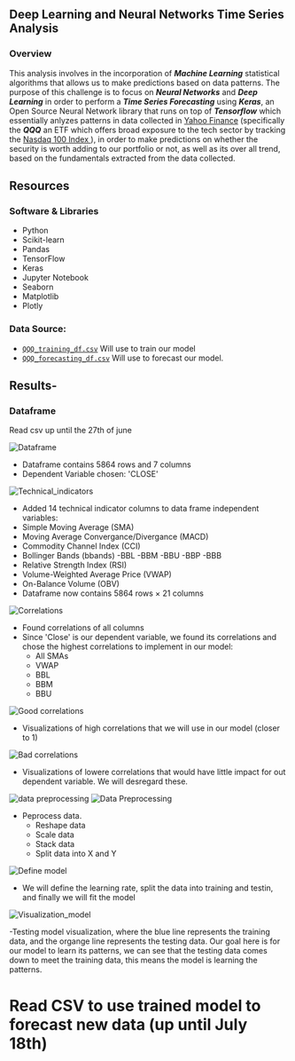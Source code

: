 
## Deep Learning and Neural Networks Time Series Analysis 

### Overview

This analysis involves in the incorporation of ***Machine Learning*** statistical algorithms that allows us to make predictions based on data patterns. The purpose of this challenge is to focus on ***Neural Networks*** and ***Deep Learning*** in order to perform a ***Time Series Forecasting*** using ***Keras***, an Open Source Neural Network library that runs on top of ***Tensorflow*** which essentially anlyzes patterns in data collected in [Yahoo Finance](https://finance.yahoo.com/) (specifically the ***QQQ*** an ETF which offers broad exposure to the tech sector by tracking the [Nasdaq 100 Index ](https://www.investopedia.com/terms/n/nasdaq100.asp)), in order to make predictions on whether the security is worth adding to our portfolio or not, as well as its over all trend, based on the fundamentals extracted from the data collected. 


## Resources 

### Software & Libraries 

  - Python 
  - Scikit-learn
  - Pandas
  - TensorFlow
  - Keras 
  - Jupyter Notebook
  - Seaborn
  - Matplotlib
  - Plotly 
### Data Source:
  -  [`QQQ_training_df.csv`](QQQ.csv) Will use to train our model
  -  [`QQQ_forecasting_df.csv`](QQQ1.csv) Will use to forecast our model. 


## Results-

### Dataframe 
Read csv up until the 27th of june

![Dataframe](https://github.com/schoolboycamel/final_project/blob/Paolo/Resources%20/DF_QQQ.png)

- Dataframe contains 5864 rows and 7 columns
- Dependent Variable chosen: 'CLOSE'

![Technical_indicators](https://github.com/schoolboycamel/QQQ_Times_Series_Analysis/blob/Paolo/Resources%20/DF_technical_indicators%20.png)

- Added 14 technical indicator columns to data frame independent variables:
- Simple Moving Average (SMA)
- Moving Average Convergance/Divergance (MACD)
- Commodity Channel Index (CCI)
- Bollinger Bands (bbands)
  -BBL
  -BBM
  -BBU
  -BBP
  -BBB
- Relative Strength Index (RSI)
- Volume-Weighted Average Price (VWAP)
- On-Balance Volume (OBV)
- Dataframe now contains 5864 rows × 21 columns

![Correlations](https://github.com/schoolboycamel/QQQ_Times_Series_Analysis/blob/Paolo/Resources%20/correlations.png)

- Found correlations of all columns 
- Since 'Close' is our dependent variable, we found its correlations and chose the highest correlations to implement in our model:
  - All SMAs
  - VWAP
  - BBL
  - BBM
  - BBU

![Good correlations](https://github.com/schoolboycamel/QQQ_Times_Series_Analysis/blob/Paolo/Resources%20/Good_correlation.png)

- Visualizations of high correlations that we will use in our model (closer to 1) 

![Bad correlations](https://github.com/schoolboycamel/QQQ_Times_Series_Analysis/blob/Paolo/Resources%20/bad%20correlation.png)

- Visualizations of lowere correlations that would have little impact for out dependent variable. We will desregard these.

![data preprocessing](https://github.com/schoolboycamel/QQQ_Times_Series_Analysis/blob/Paolo/Resources%20/Data_preprocess%20.png)
![Data Preprocessing](https://github.com/schoolboycamel/QQQ_Times_Series_Analysis/blob/Paolo/Resources%20/Data_preprocess2.png)

- Peprocess data. 
  - Reshape data
  - Scale data 
  - Stack data
  - Split data into X and Y 

![Define model](https://github.com/schoolboycamel/QQQ_Times_Series_Analysis/blob/Paolo/Resources%20/defone%20model.png)
- We will define the learning rate, split the data into training and testin, and finally we will fit the model 

![Visualization_model](https://github.com/schoolboycamel/QQQ_Times_Series_Analysis/blob/Paolo/Resources%20/training_testing_model_vis.png)

-Testing model visualization, where the blue line represents the training data, and the organge line represents the testing data. Our goal here is for our model to learn its patterns, we can see that the testing data comes down to meet the training data, this means the model is learning the patterns.


# Read CSV to use trained model to forecast new data (up until July 18th)






